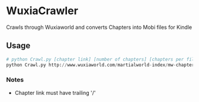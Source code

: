 # WuxiaCrawler
Crawls through Wuxiaworld and converts Chapters into Mobi files for Kindle

## Usage
```python
# python Crawl.py [chapter link] [number of chapters] [chapters per file]
python Crawl.py http://www.wuxiaworld.com/martialworld-index/mw-chapter-25/ 500 50
```

### Notes
* Chapter link must have trailing '/'
